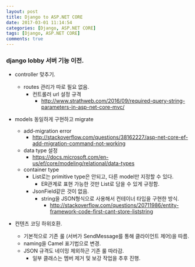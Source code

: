 ```yaml
---
layout: post
title: Django to ASP.NET CORE
date: 2017-03-01 11:14:54
categories: [Django, ASP.NET CORE]
tags: [Django, ASP.NET CORE]
comments: true
---
```

### django lobby 서버 기능 이전.
* controller 맞추기.
    * routes 관리가 따로 필요 없음.
        * 컨트롤러 url 설정 규격
            * <http://www.strathweb.com/2016/09/required-query-string-parameters-in-asp-net-core-mvc/>

* models 동일하게 구현하고 migrate
    * add-migration error
        * <http://stackoverflow.com/questions/38162227/asp-net-core-ef-add-migration-command-not-working>
    * data type 설정
        * <https://docs.microsoft.com/en-us/ef/core/modeling/relational/data-types>
    * container type
        * List로는 primitive type은 안되고, 다른 model만 지정할 수 있다.
            * ER관계로 표현 가능한 것만 List로 담을 수 있게 규정함.
        * JsonField같은 것이 없음.
            * string을 JSON형식으로 사용해서 컨테이너 타입을 구현한 방식.
                * <http://stackoverflow.com/questions/20711986/entity-framework-code-first-cant-store-liststring>

* 컨텐츠 코딩 하위호환.
    * 기본적으로 기존 룰 (서버가 SendMessage를 통해 클라이언트 제어)을 따름.
    * naming을 Camel 표기법으로 변경.
    * JSON 규격도 네이밍 제외하곤 기존 룰 따라감.
        * 일부 클래스는 멤버 제거 및 보강 작업을 추후 진행.